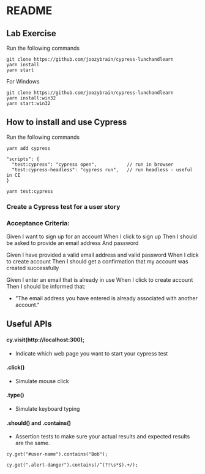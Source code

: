 # README


## Lab Exercise

Run the following commands

```shell
git clone https://github.com/joozybrain/cypress-lunchandlearn
yarn install
yarn start
```
For Windows

```shell
git clone https://github.com/joozybrain/cypress-lunchandlearn
yarn install:win32
yarn start:win32
```

## How to install and use Cypress

Run the following commands

```shell
yarn add cypress
```

```shell
"scripts": {
  "test:cypress": "cypress open",           // run in browser
  "test:cypress-headless": "cypress run",   // run headless - useful in CI
}
```

```
yarn test:cypress
```
### Create a Cypress test for a user story

### Acceptance Criteria:
Given I want to sign up for an account
When I click to sign up
Then I should be asked to provide an email address
And password

Given I have provided a valid email address and valid password
When I click to create account
Then I should get a confirmation that my account was created successfully

Given I enter an email that is already in use
When I click to create account
Then I should be informed that:
- "The email address you have entered is already associated with another account."


## Useful APIs

#### cy.visit(http://localhost:300);
- Indicate which web page you want to start your cypress test
#### .click()
- Simulate mouse click
#### .type()
- Simulate keyboard typing
#### .should() and .contains()
- Assertion tests to make sure your actual results and expected results are the same.
```
cy.get("#user-name").contains("Bob");

cy.get(".alert-danger").contains(/^(?!\s*$).+/);
```




